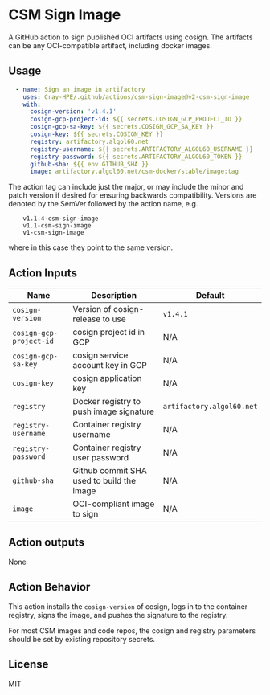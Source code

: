 # CSM Sign Image

A GitHub action to sign published OCI artifacts using cosign. The artifacts can
be any OCI-compatible artifact, including docker images.

## Usage

```yaml
  - name: Sign an image in artifactory
    uses: Cray-HPE/.github/actions/csm-sign-image@v2-csm-sign-image
    with:
      cosign-version: 'v1.4.1'
      cosign-gcp-project-id: ${{ secrets.COSIGN_GCP_PROJECT_ID }}
      cosign-gcp-sa-key: ${{ secrets.COSIGN_GCP_SA_KEY }}
      cosign-key: ${{ secrets.COSIGN_KEY }}
      registry: artifactory.algol60.net
      registry-username: ${{ secrets.ARTIFACTORY_ALGOL60_USERNAME }}
      registry-password: ${{ secrets.ARTIFACTORY_ALGOL60_TOKEN }}
      github-sha: ${{ env.GITHUB_SHA }}
      image: artifactory.algol60.net/csm-docker/stable/image:tag
```

The action tag can include just the major, or may include the minor and patch
version if desired for ensuring backwards compatibility. Versions are denoted
by the SemVer followed by the action name, e.g.

```
    v1.1.4-csm-sign-image
    v1.1-csm-sign-image
    v1-csm-sign-image
```
where in this case they point to the same version.

## Action Inputs

| Name | Description | Default |
| --- | --- | --- |
| `cosign-version` |Version of cosign-release to use | `v1.4.1` |
| `cosign-gcp-project-id` | cosign project id in GCP | N/A |
| `cosign-gcp-sa-key` | cosign service account key in GCP | N/A |
| `cosign-key` | cosign application key | N/A |
| `registry` | Docker registry to push image signature | `artifactory.algol60.net` |
| `registry-username` | Container registry username | N/A |
| `registry-password` | Container registry user password | N/A |
| `github-sha` | Github commit SHA used to build the image | N/A |
| `image` | OCI-compliant image to sign | N/A |

## Action outputs

None

## Action Behavior

This action installs the `cosign-version` of cosign, logs in to the container
registry, signs the image, and pushes the signature to the registry.

For most CSM images and code repos, the cosign and registry parameters should
be set by existing repository secrets.

## License

MIT
